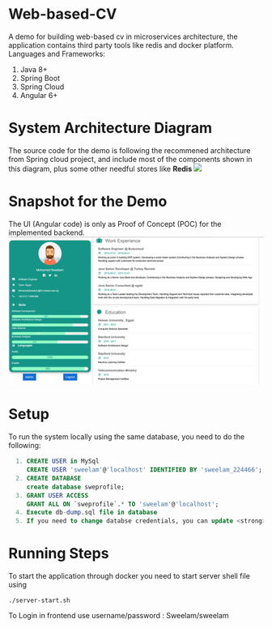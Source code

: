 # Web-based-CV
 A demo for building web-based cv in microservices architecture, the application contains third party tools like redis and docker platform.
 Languages and Frameworks:
  1. Java 8+
  2. Spring Boot
  3. Spring Cloud
  4. Angular 6+

# System Architecture Diagram 
 The source code for the demo is following the recommened architecture from Spring cloud project, and include most of the components shown in this diagram, plus some other needful stores like <strong>Redis</strong>
 ![](https://spring.io/images/diagram-microservices-88e01c7d34c688cb49556435c130d352.svg)
 
# Snapshot for the Demo 
The UI (Angular code) is only as Proof of Concept (POC) for the implemented backend.
![](images/app-snapshot.png)

# Setup
 To run the system locally using the same database, you need to do the following:
 ```sql
   1. CREATE USER in MySql 
      CREATE USER 'sweelam'@'localhost' IDENTIFIED BY 'sweelam_224466';
   2. CREATE DATABASE 
      create database sweprofile;
   3. GRANT USER ACCESS 
      GRANT ALL ON `sweprofile`.* TO 'sweelam'@'localhost';
   4. Execute db-dump.sql file in database 
   5. If you need to change databse credentials, you can update <strong>properties</strong> table details 
 ```
# Running Steps
  To start the application through docker you need to start server shell file using 
  ``` shell-script
  ./server-start.sh
 ```
  To Login in frontend use username/password : Sweelam/sweelam
      
